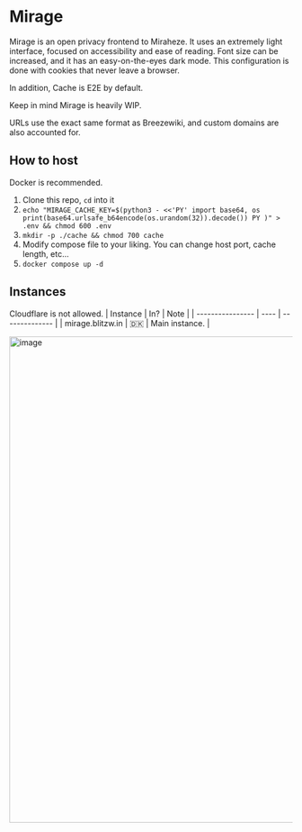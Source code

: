 # Mirage
Mirage is an open privacy frontend to Miraheze. It uses an extremely light interface, focused on accessibility and ease of reading. Font size can be increased, and it has an easy-on-the-eyes dark mode. This configuration is done with cookies that never leave a browser.

In addition, Cache is E2E by default.

Keep in mind Mirage is heavily WIP.

URLs use the exact same format as Breezewiki, and custom domains are also accounted for.

## How to host

Docker is recommended.

1. Clone this repo, ``cd`` into it
2.  ``echo "MIRAGE_CACHE_KEY=$(python3 - <<'PY'
import base64, os
print(base64.urlsafe_b64encode(os.urandom(32)).decode())
PY
)" > .env && chmod 600 .env``
3. ``mkdir -p ./cache && chmod 700 cache``
4. Modify compose file to your liking. You can change host port, cache length, etc...
5. ``docker compose up -d``

## Instances
Cloudflare is not allowed.
| Instance         | In?  | Note           |
| ---------------- | ---- | -------------- |
| mirage.blitzw.in | 🇩🇰 | Main instance. |


<img width="1270" height="863" alt="image" src="https://github.com/user-attachments/assets/65b8348a-3bf6-484f-882e-ab95e2aa55a1" />
